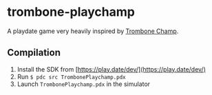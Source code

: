 # trombone-playchamp

A playdate game very heavily inspired by [Trombone Champ](https://www.trombonechamp.com/).

## Compilation

1. Install the SDK from [https://play.date/dev/](https://play.date/dev/)
2. Run `$ pdc src TrombonePlaychamp.pdx`
3. Launch `TrombonePlaychamp.pdx` in the simulator
